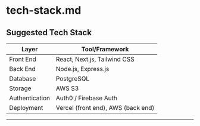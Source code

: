 # tech-stack.md

## Suggested Tech Stack

| Layer        | Tool/Framework                |
|--------------|-------------------------------|
| Front End    | React, Next.js, Tailwind CSS  |
| Back End     | Node.js, Express.js           |
| Database     | PostgreSQL                    |
| Storage      | AWS S3                        |
| Authentication | Auth0 / Firebase Auth     |
| Deployment   | Vercel (front end), AWS (back end) |

---
